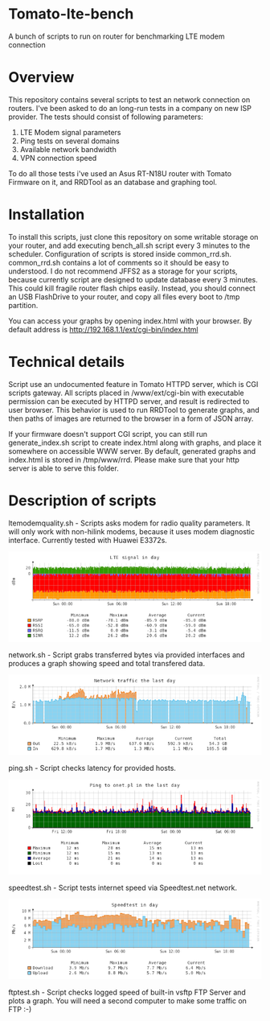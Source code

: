 # Tomato-lte-bench
A bunch of scripts to run on router for benchmarking LTE modem connection
# Overview

This repository contains several scripts to test an network connection on routers.
I've been asked to do an long-run tests in a company on new ISP provider.
The tests should consist of following parameters:
1. LTE Modem signal parameters
2. Ping tests on several domains
3. Available network bandwidth
4. VPN connection speed

To do all those tests i've used an Asus RT-N18U router with Tomato Firmware on it,
and RRDTool as an database and graphing tool.

# Installation
To install this scripts, just clone this repository on some writable storage on your router, and add executing bench_all.sh script every 3 minutes to the scheduler.
Configuration of scripts is stored inside common_rrd.sh. common_rrd.sh contains a lot of comments so it should be easy to understood.
I do not recommend JFFS2 as a storage for your scripts, because currently script are designed to update database every 3 minutes. This could kill fragile router flash chips easily.
Instead, you should connect an USB FlashDrive to your router, and copy all files every boot to /tmp partition.

You can access your graphs by opening index.html with your browser. By default address is http://192.168.1.1/ext/cgi-bin/index.html

# Technical details
Script use an undocumented feature in Tomato HTTPD server, which is CGI scripts gateway.
All scripts placed in /www/ext/cgi-bin with executable permission can be executed by HTTPD server, and result is redirected to user browser.
This behavior is used to run RRDTool to generate graphs, and then paths of images are returned to the browser in a form of JSON array.

If your firmware doesn't support CGI script, you can still run generate_index.sh script to create index.html along with graphs, and place it somewhere on accessible WWW server.
By default, generated graphs and index.html is stored in /tmp/www/rrd. Please make sure that your http server is able to serve this folder.

# Description of scripts
ltemodemquality.sh - Scripts asks modem for radio quality parameters. It will only work with non-hilink modems, because it uses modem diagnostic interface. Currently tested with Huawei E3372s.

![Result of ltemodemquality](/screenshots/lte-day.png?raw=true "Result of ltemodemquality")

network.sh - Script grabs transferred bytes via provided interfaces and produces a graph showing speed and total transfered data.

![Result of network](/screenshots/network-eth2-day.png?raw=true "Result of network")

ping.sh - Script checks latency for provided hosts.

![Result of ping](/screenshots/ping-onet.pl-day.png?raw=true "Result of ping")

speedtest.sh - Script tests internet speed via Speedtest.net network.

![Result of speedtest](/screenshots/speedtest-day.png?raw=true "Result of speedtest")

ftptest.sh - Script checks logged speed of built-in vsftp FTP Server and plots a graph. You will need a second computer to make some traffic on FTP :-)
